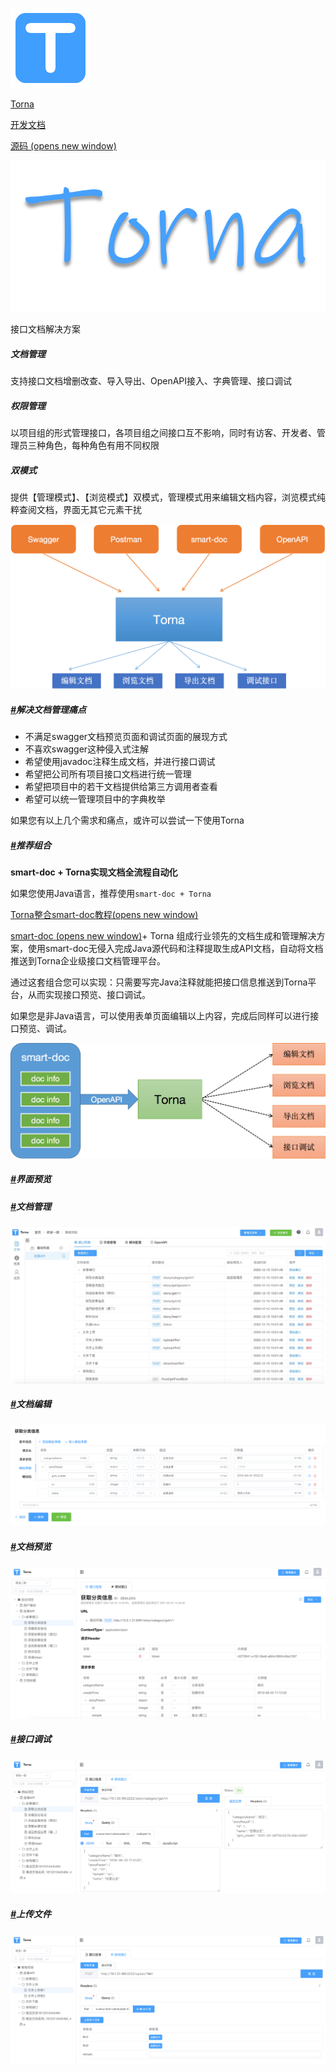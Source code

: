 ![Torna](../../image/torna/logo.png) 

[Torna](https://torna.cn/)

[开发文档](https://torna.cn/dev/)

[源码 (opens new window)](https://gitee.com/durcframework/torna)

![hero](../../image/torna/logo_new.png)

接口文档解决方案

##### 文档管理

支持接口文档增删改查、导入导出、OpenAPI接入、字典管理、接口调试

##### 权限管理

以项目组的形式管理接口，各项目组之间接口互不影响，同时有访客、开发者、管理员三种角色，每种角色有用不同权限

##### 双模式

提供【管理模式】、【浏览模式】双模式，管理模式用来编辑文档内容，浏览模式纯粹查阅文档，界面无其它元素干扰

![img](../../image/torna/arc.png)

##### [#](https://torna.cn/#解决文档管理痛点)解决文档管理痛点

- 不满足swagger文档预览页面和调试页面的展现方式
- 不喜欢swagger这种侵入式注解
- 希望使用javadoc注释生成文档，并进行接口调试
- 希望把公司所有项目接口文档进行统一管理
- 希望把项目中的若干文档提供给第三方调用者查看
- 希望可以统一管理项目中的字典枚举

如果您有以上几个需求和痛点，或许可以尝试一下使用Torna

##### [#](https://torna.cn/#推荐组合)推荐组合

**smart-doc + Torna实现文档全流程自动化**

如果您使用Java语言，推荐使用`smart-doc + Torna`

[Torna整合smart-doc教程(opens new window)](http://torna.cn/dev/smart-doc.html)

[smart-doc (opens new window)](https://gitee.com/smart-doc-team/smart-doc)+ Torna 组成行业领先的文档生成和管理解决方案，使用smart-doc无侵入完成Java源代码和注释提取生成API文档，自动将文档推送到Torna企业级接口文档管理平台。

通过这套组合您可以实现：只需要写完Java注释就能把接口信息推送到Torna平台，从而实现接口预览、接口调试。

如果您是非Java语言，可以使用表单页面编辑以上内容，完成后同样可以进行接口预览、调试。

![img](../../image/torna/smart-doc.png)

##### [#](https://torna.cn/#界面预览)界面预览

##### [#](https://torna.cn/#文档管理)文档管理

![文档管理](../../image/torna/table.png)

##### [#](https://torna.cn/#文档编辑)文档编辑

![文档编辑](../../image/torna/edit.png)

##### [#](https://torna.cn/#文档预览)文档预览

![文档预览](../../image/torna/view.png)

##### [#](https://torna.cn/#接口调试)接口调试

![接口调试](../../image/torna/debug.png)

##### [#](https://torna.cn/#上传文件)上传文件

![上传文件](../../image/torna/debug2.png)

